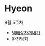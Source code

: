 # Hyeon

9월 5주차
- [택배상자꺼내기](https://school.programmers.co.kr/learn/courses/30/lessons/389478?language=python3)
- [완전범죄](https://school.programmers.co.kr/learn/courses/30/lessons/389480)
